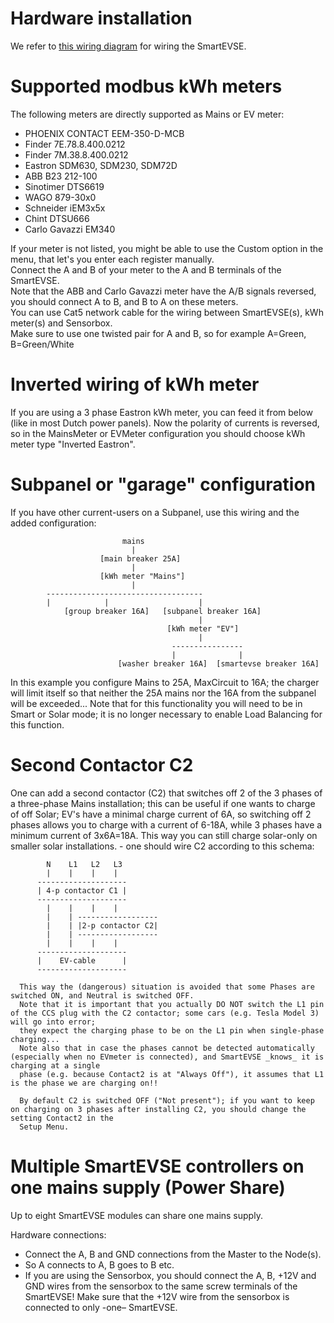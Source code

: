 # Hardware installation

We refer to [this wiring diagram](SmartEVSEv3_build.pdf) for wiring the SmartEVSE.

# Supported modbus kWh meters
The following meters are directly supported as Mains or EV meter:
- PHOENIX CONTACT EEM-350-D-MCB
- Finder 7E.78.8.400.0212
- Finder 7M.38.8.400.0212
- Eastron SDM630, SDM230, SDM72D
- ABB B23 212-100
- Sinotimer DTS6619
- WAGO 879-30x0
- Schneider iEM3x5x
- Chint DTSU666
- Carlo Gavazzi EM340

If your meter is not listed, you might be able to use the Custom option in the menu, that let's you enter each register manually.<br>
Connect the A and B of your meter to the A and B terminals of the SmartEVSE.<br>
Note that the ABB and Carlo Gavazzi meter have the A/B signals reversed, you should connect A to B, and B to A on these meters.<br>
You can use Cat5 network cable for the wiring between SmartEVSE(s), kWh meter(s) and Sensorbox.<br>
Make sure to use one twisted pair for A and B, so for example A=Green, B=Green/White

# Inverted wiring of kWh meter
If you are using a 3 phase Eastron kWh meter, you can feed it from below (like in most Dutch power panels). Now the polarity of currents is reversed, so in the MainsMeter or EVMeter configuration you should choose kWh meter type "Inverted Eastron".

# Subpanel or "garage" configuration
If you have other current-users on a Subpanel, use this wiring and the added configuration:

                             mains
                               |
                        [main breaker 25A]
                               |
                        [kWh meter "Mains"]
                               |
            -----------------------------------
            |            |                    |
                [group breaker 16A]   [subpanel breaker 16A]
                                              |
                                       [kWh meter "EV"]
                                              |
                                        ----------------
                                        |              |
                            [washer breaker 16A]  [smartevse breaker 16A]

   In this example you configure Mains to 25A, MaxCircuit to 16A; the charger will limit itself so that neither the 25A mains nor the 16A from the subpanel will be
   exceeded...
   Note that for this functionality you will need to be in Smart or Solar mode; it is no longer necessary to enable Load Balancing for this function.

# Second Contactor C2
One can add a second contactor (C2) that switches off 2 of the 3 phases of a three-phase Mains installation; this can be useful if one wants to charge of off
      Solar; EV's have a minimal charge current of 6A, so switching off 2 phases allows you to charge with a current of 6-18A, while 3 phases have a minimum current
      of 3x6A=18A. This way you can still charge solar-only on smaller solar installations.
    - one should wire C2 according to this schema:

            N    L1   L2   L3
            |    |    |    |
          --------------------
          | 4-p contactor C1 |
          --------------------
            |    |    |    |
            |    | ------------------
            |    | |2-p contactor C2|
            |    | ------------------
            |    |    |    |
          --------------------
          |    EV-cable      |
          --------------------

      This way the (dangerous) situation is avoided that some Phases are switched ON, and Neutral is switched OFF.
      Note that it is important that you actually DO NOT switch the L1 pin of the CCS plug with the C2 contactor; some cars (e.g. Tesla Model 3) will go into error;
      they expect the charging phase to be on the L1 pin when single-phase charging...
      Note also that in case the phases cannot be detected automatically (especially when no EVmeter is connected), and SmartEVSE _knows_ it is charging at a single
      phase (e.g. because Contact2 is at "Always Off"), it assumes that L1 is the phase we are charging on!!

      By default C2 is switched OFF ("Not present"); if you want to keep on charging on 3 phases after installing C2, you should change the setting Contact2 in the
      Setup Menu.

# Multiple SmartEVSE controllers on one mains supply (Power Share)
Up to eight SmartEVSE modules can share one mains supply.

Hardware connections:
* Connect the A, B and GND connections from the Master to the Node(s).
* So A connects to A, B goes to B etc.
* If you are using the Sensorbox, you should connect the A, B, +12V and GND wires from the sensorbox to the same screw terminals of the SmartEVSE!
Make sure that the +12V wire from the sensorbox is connected to only -one– SmartEVSE.


